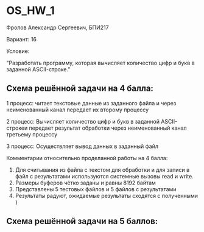 # OS_HW_1

Фролов Александр Сергеевич, БПИ217

Вариант: 16

Условие: 

"Разработать программу, которая вычисляет количество цифр и букв в заданной ASCII-строке."

## Схема решённой задачи на 4 балла:

1 процесс: читает текстовые данные из заданного файла и через неименованный канал передает их второму процессу

2 процесс: Вычисляет количество цифр и букв в заданной ASCII-строкеи передает результат обработки через неименованный канал третьему процессу

3 процесс: Осуществляет вывод данных в заданный файл

Комментарии относительно проделанной работы на 4 балла: 

1) Для считывания из файла с текстом для обработки и для записи в файл с результатами используются системные вызовы read и write.
2) Размеры буферов чётко заданы и равны 8192 байтам
3) Представлены 5 тестовых файлов и 5 файлов с результатами
4) Результаты радуют, ожидаемые результаты сходятся с полученными ) 

## Схема решённой задачи на 5 баллов: 



